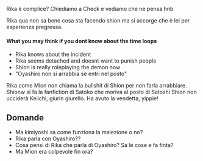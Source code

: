 Rika è complice? Chiediamo a Check e vediamo che ne pensa hnb


Rika qua non sa bene cosa sta facendo shion ma si accorge che è lei per esperienza pregressa.
#### What you may think if you dont know about the time loops
- Rika knows about the incident
- Rika seems detached and doesnt want to punish people
- Shion is really roleplaying the demon now
- "Oyashiro non si arrabbia se entri nel posto"


Rika come Mion non chiama la bullshit di Shion per non farla arrabbiare.
Shionw si fa la fanfiction di Satoko che moriva al posto di Satoshi
Shion non ucciderà Keiichi, giurin giurello.
Ha avuto la vendetta, yippie!
## Domande
- Ma kimiyoshi sa come funziona la malezione o no?
- Rika parla con Oyashiro??
- Cosa pensi di Rika che parla di Oyashiro? Sa le cose e fa finta?
- Ma Mion era colpevole fin ora?